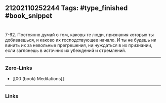 21202110252244
Tags: #type_finished #book_snippet 
---
# 

 7-62. Постоянно думай о том, каковы те люди, признания которых ты добиваешься, и каково их господствующее начало. И ты не будешь ни винить их за невольные прегрешения, ни нуждаться в их признании, если заглянешь в источник их убеждений и стремлений. 

---
### Zero-Links
 - [[00 (book) Meditations]]
---
### Links
